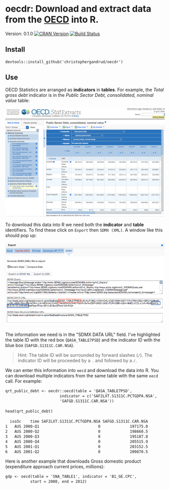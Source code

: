 # oecdr: Download and extract data from the [OECD](https://stats.oecd.org) into R.

Version: 0.1.0 
[![CRAN Version](http://www.r-pkg.org/badges/version/oecdr)](http://cran.r-project.org/package=oecdr)
[![Build Status](https://travis-ci.org/christophergandrud/oecdr.svg?branch=master)](https://travis-ci.org/christophergandrud/oecdr)



## Install

```{S}
devtools::install_github('christophergandrud/oecdr')
```

## Use

OECD Statistics are arranged as **indicators** in **tables**. For example,
the *Total gross debt* indicator is in the *Public Sector Debt, consolidated,
nominal value* table:

![table-img](img/oecd_debt_table.png)

To download this data into R we need both the **indicator** and **table**
identifiers. To find these click on `Export` then `SDMX (XML)`. A window
like this should pop up:

![sdmx-export-window](img/export_sdmx.png)

The information we need is in the "SDMX DATA URL" field. I've highlighted the
table ID with the red box (`QASA_TABLE7PSD`) and the indicator ID with the blue
box (`SAFGD.S1311C.CAR.NSA`).

> Hint: The table ID will be surrounded by forward slashes (`/`). The indicator
ID will be proceeded by a `.` and followed by a `/`.

We can enter this information into `oecd` and download the data into R. You
can download multiple indicators from the same table with the same `oecd`
call. For example:

```{S}
qrt_public_debt <- oecdr::oecd(table = 'QASA_TABLE7PSD',
                        indicator = c('SAF2LXT.S1311C.PCTGDPA.NSA',
                        'SAFGD.S1311C.CAR.NSA'))

head(qrt_public_debt)

  iso3c    time SAF2LXT.S1311C.PCTGDPA.NSA SAFGD.S1311C.CAR.NSA
1   AUS 2000-Q1                          0             197175.0
2   AUS 2000-Q2                          0             198660.5
3   AUS 2000-Q3                          0             195187.8
4   AUS 2000-Q4                          0             205515.9
5   AUS 2001-Q1                          0             203152.5
6   AUS 2001-Q2                          0             209870.5
```

Here is another example that downloads Gross domestic product (expenditure approach current prices, millions):

```{S}
gdp <- oecd(table = 'SNA_TABLE1', indicator = 'B1_GE.CPC',
           start = 2000, end = 2012)
```
